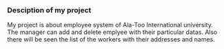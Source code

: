 ### Desciption of my project
My project is about employee system of Ala-Too International university. The manager can add and delete emplyee with their particular datas.
Also there will be seen the list of the workers with their addresses and names.

